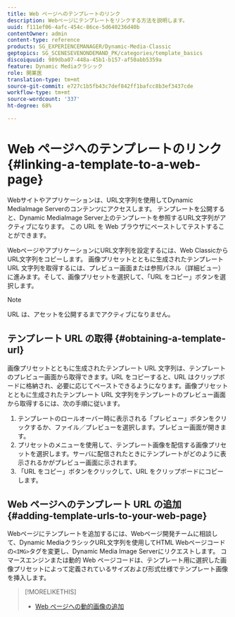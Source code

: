 ```yaml
---
title: Web ページへのテンプレートのリンク
description: Webページにテンプレートをリンクする方法を説明します。
uuid: f111ef06-4afc-454c-86ce-5d640236d40b
contentOwner: admin
content-type: reference
products: SG_EXPERIENCEMANAGER/Dynamic-Media-Classic
geptopics: SG_SCENESEVENONDEMAND_PK/categories/template_basics
discoiquuid: 989dba07-448a-45b1-b157-af50abb5359a
feature: Dynamic Mediaクラシック
role: 開業医
translation-type: tm+mt
source-git-commit: e727c1b5fb43c7def842ff1bafcc8b3ef3437cde
workflow-type: tm+mt
source-wordcount: '337'
ht-degree: 68%

---
```



# Web ページへのテンプレートのリンク{#linking-a-template-to-a-web-page}

Webサイトやアプリケーションは、URL文字列を使用してDynamic MediaImage Serverのコンテンツにアクセスします。 テンプレートを公開すると、Dynamic MediaImage Server上のテンプレートを参照するURL文字列がアクティブになります。 この URL を Web ブラウザにペーストしてテストすることができます。

WebページやアプリケーションにURL文字列を設定するには、Web ClassicからURL文字列をコピーします。 画像プリセットとともに生成されたテンプレート URL 文字列を取得するには、プレビュー画面または参照パネル（詳細ビュー）に進みます。そして、画像プリセットを選択して、「URL をコピー」ボタンを選択します。

>[!NOTE]
>
>URL は、アセットを公開するまでアクティブになりません。

## テンプレート URL の取得  {#obtaining-a-template-url}

画像プリセットとともに生成されたテンプレート URL 文字列は、テンプレートのプレビュー画面から取得できます。URL をコピーすると、URL はクリップボードに格納され、必要に応じてペーストできるようになります。画像プリセットとともに生成されたテンプレート URL 文字列をテンプレートのプレビュー画面から取得するには、次の手順に従います。

1. テンプレートのロールオーバー時に表示される「プレビュー」ボタンをクリックするか、ファイル／プレビューを選択します。プレビュー画面が開きます。
1. プリセットのメニューを使用して、テンプレート画像を配信する画像プリセットを選択します。サーバに配信されたときにテンプレートがどのように表示されるかがプレビュー画面に示されます。
1. 「URL をコピー」ボタンをクリックして、URL をクリップボードにコピーします。

## Web ページへのテンプレート URL の追加  {#adding-template-urls-to-your-web-page}

Webページにテンプレートを追加するには、Webページ開発チームに相談して、Dynamic MediaクラシックURL文字列を使用してHTML Webページコードの`<IMG>`タグを変更し、Dynamic Media Image Serverにリクエストします。 コマースエンジンまたは動的 Web ページコードは、テンプレート用に選択した画像プリセットによって定義されているサイズおよび形式仕様でテンプレート画像を挿入します。

>[!MORELIKETHIS]
>
>* [Web ページへの動的画像の追加](linking-urls-web-application.md#adding_dynamic_images_to_your_web_page)

